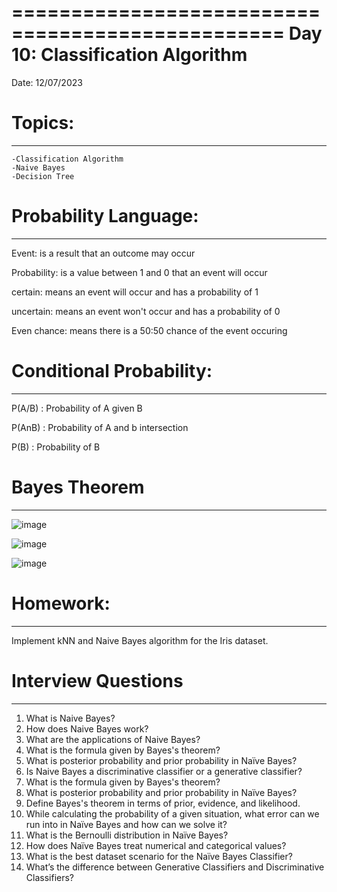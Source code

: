 =================================================
Day 10: Classification Algorithm
================================================
Date: 12/07/2023
# Topics:
------------------
	-Classification Algorithm
	-Naive Bayes
	-Decision Tree
	
# Probability Language:
-----------------------
Event: is a result that an outcome may occur

Probability: is a value between 1 and 0 that an event will occur

certain: means an event will occur and has a probability of 1

uncertain: means an event won't occur and has a probability of 0

Even chance: means there is a 50:50 chance of the event occuring


# Conditional Probability:
-------------------------
P(A/B) : Probability of A given B

P(AnB) : Probability of A and b intersection

P(B) : Probability of B

# Bayes Theorem
----------------
![image](https://github.com/Kiranwaghmare123/PG-DBDA-Mar23/assets/72081819/35cbface-ec50-4acc-aefb-fcb77989dcb3)

![image](https://github.com/Kiranwaghmare123/PG-DBDA-Mar23/assets/72081819/f49aea08-1248-4309-8f3a-30587005621a)

![image](https://github.com/Kiranwaghmare123/PG-DBDA-Mar23/assets/72081819/68efeb71-c6e7-4266-8139-dc5645b5e586)

# Homework:
------------
Implement kNN and Naive Bayes algorithm for the Iris dataset.

# Interview Questions
-----------------------

1. What is Naive Bayes?
2. How does Naive Bayes work?
3. What are the applications of Naive Bayes?
4. What is the formula given by Bayes's theorem?
5. What is posterior probability and prior probability in Naïve Bayes?
6. Is Naive Bayes a discriminative classifier or a generative classifier?
7. What is the formula given by Bayes's theorem?
8. What is posterior probability and prior probability in Naïve Bayes?
9. Define Bayes's theorem in terms of prior, evidence, and likelihood.
10. While calculating the probability of a given situation, what error can we run into in Naïve Bayes and how can we solve it?
11. What is the Bernoulli distribution in Naïve Bayes?
12. How does Naïve Bayes treat numerical and categorical values?
13. What is the best dataset scenario for the Naïve Bayes Classifier?
14. What’s the difference between Generative Classifiers and Discriminative Classifiers?
